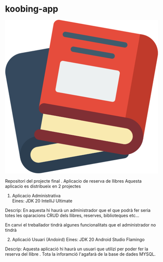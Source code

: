 # koobing-app 
![Logo](./libro.png)

Repositori del projecte final . Aplicacio de reserva de llibres 
Aquesta aplicacio es distribueix en 2 projectes
1. Aplicacio Administrativa  
Eines: 
JDK 20 
IntelliJ Ultimate 

Descrip:
En aquesta hi haurà un administrador que el que podrà fer seria totes les oparacions
CRUD dels llibres, reserves, biblioteques etc... 

En canvi el treballador tindrà algunes funcionalitats que el administrador no tindrà



2. Aplicació Usuari (Andoird)
Eines:
JDK 20 
Android Studio Flamingo 

Descrip:
Aquesta aplicació hi haurà un usuari que utilizi per poder fer la reserva del llibre .
Tota la inforamció l'agafarà de la base de dades MYSQL.

